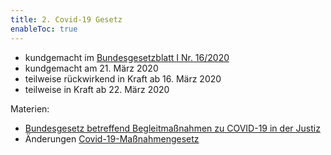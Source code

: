 ```yaml
---
title: 2. Covid-19 Gesetz
enableToc: true
---
```



* kundgemacht im [Bundesgesetzblatt I Nr. 16/2020](https://www.ris.bka.gv.at/eli/bgbl/I/2020/16)
* kundgemacht am 21. März 2020
* teilweise rückwirkend in Kraft ab 16. März 2020
* teilweise in Kraft ab 22. März 2020

Materien:
* [Bundesgesetz betreffend Begleitmaßnahmen zu COVID-19 in der Justiz](Justiz.md)
* Änderungen [Covid-19-Maßnahmengesetz](Maßnahmen)
